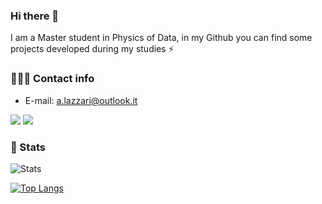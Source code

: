
### Hi there 👋
I am a Master student in Physics of Data, in my Github you can find some projects developed during my studies ⚡

### 🕵🏻‍♂️ Contact info
* E-mail: a.lazzari@outlook.it

[ ![](https://img.shields.io/badge/Python-3776AB?style=for-the-badge&logo=python&logoColor=white)](https://www.python.org) [![](https://img.shields.io/badge/C%2B%2B-00599C?style=for-the-badge&logo=c%2B%2B&logoColor=white) ](https://www.cplusplus.com)

### 🚀 Stats
![Stats](https://github-readme-stats.vercel.app/api?username=AndreaLazzari&show_icons=true&theme=radical&line_height=20)


[![Top Langs](https://github-readme-stats.vercel.app/api/top-langs/?username=AndreaLazzari&show_icons=true&theme=radical&layout=compact)](https://github.com/anuraghazra/github-readme-stats)

